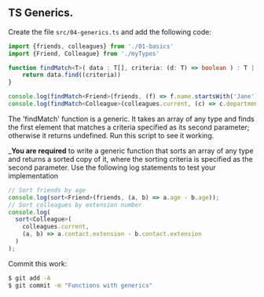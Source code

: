 ## TS Generics.

Create the file `src/04-generics.ts` and add the following code:
~~~ts
import {friends, colleagues} from './01-basics'
import {Friend, Colleague} from './myTypes'

function findMatch<T>( data : T[], criteria: (d: T) => boolean ) : T | undefined {
    return data.find((criteria))
}

console.log(findMatch<Friend>(friends, (f) => f.name.startsWith('Jane')  ))
console.log(findMatch<Colleague>(colleagues.current, (c) => c.department === 'Finance'  ))
~~~

The 'findMatch' function is a generic. It takes an array  of any type and finds the first element that matches a criteria specified as its second parameter; otherwise it returns undefined. Run this script to see it working. 

___You are required__ to write a generic function that sorts an array of any type and returns a sorted copy of it, where the sorting criteria is specified as the second parameter. Use the following log statements to test your implementation 
~~~ts
// Sort friends by age
console.log(sort<Friend>(friends, (a, b) => a.age - b.age));
// Sort colleagues by extension number
console.log(
  sort<Colleague>(
    colleagues.current,
    (a, b) => a.contact.extension - b.contact.extension
  )
);
~~~

Commit this work:
~~~bash
$ git add -A
$ git commit -m "Functions with generics"
~~~
